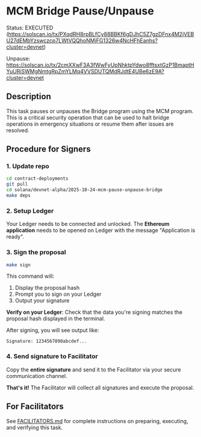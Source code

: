 # MCM Bridge Pause/Unpause

Status: EXECUTED (https://solscan.io/tx/PXqdRH8rpBLfCy88BBKf6gDJhC5Z7gzDFnx4M2jVEBU27dEMbYzswczcp7LWtVQQhoNMjFG1326w4NcHFhEanhs?cluster=devnet)

Unpause: https://solscan.io/tx/2cmXXwF3A3fWwFyUpNhktpYdwo8fftsxtGzP1BmaptHYuURiSWMgNmtgRpZmYLMq4VVSDUTQMdRJdtE4UBe6zE9A?cluster=devnet

## Description

This task pauses or unpauses the Bridge program using the MCM program. This is a critical security operation that can be used to halt bridge operations in emergency situations or resume them after issues are resolved.

## Procedure for Signers

### 1. Update repo

```bash
cd contract-deployments
git pull
cd solana/devnet-alpha/2025-10-24-mcm-pause-unpause-bridge
make deps
```

### 2. Setup Ledger

Your Ledger needs to be connected and unlocked. The **Ethereum application** needs to be opened on Ledger with the message "Application is ready".

### 3. Sign the proposal

```bash
make sign
```

This command will:
1. Display the proposal hash
2. Prompt you to sign on your Ledger
3. Output your signature

**Verify on your Ledger**: Check that the data you're signing matches the proposal hash displayed in the terminal.

After signing, you will see output like:

```
Signature: 1234567890abcdef...
```

### 4. Send signature to Facilitator

Copy the **entire signature** and send it to the Facilitator via your secure communication channel.

**That's it!** The Facilitator will collect all signatures and execute the proposal.

## For Facilitators

See [FACILITATORS.md](./FACILITATORS.md) for complete instructions on preparing, executing, and verifying this task.
